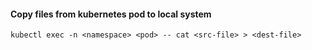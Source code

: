 #### Copy files from kubernetes pod to local system
```
kubectl exec -n <namespace> <pod> -- cat <src-file> > <dest-file> 
```
